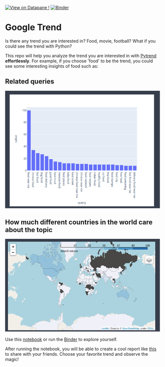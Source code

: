 [![View on Datapane !](https://img.shields.io/badge/Datapane-View%20sample%20report-ff69b4.svg)](https://datapane.com/khuyentran1401/reports/trend_analysis/)
[![Binder](https://mybinder.org/badge_logo.svg)](https://gesis.mybinder.org/binder/v2/gh/khuyentran1401/google_trend/94086e2e32991b7045a05df03a99c3f7674c887d?filepath=content%2Ftrends.ipynb)

# Google Trend
Is there any trend you are interested in? Food, movie, football? What if you could see the trend with Python? 

This repo will help you analyze the trend you are interested in with [Pytrend](https://github.com/GeneralMills/pytrends) **effortlessly**. For example, if you choose 'food' to be the trend, you could see some interesting insights of food such as:
## Related queries

![Related Queries](/images/trend.png)

## How much different countries in the world care about the topic

![Geo](/images/map.png)

Use this [notebook](/content/trends.ipynb) or run the [Binder](https://gesis.mybinder.org/binder/v2/gh/khuyentran1401/google_trend/42e056b1df76046e6dee0cb24894c458a43ffe9a?filepath=content%2Ftrends.ipynb) to explore yourself. 

After running the notebook, you will be able to create a cool report like [this](https://datapane.com/khuyentran1401/reports/trend_analysis/) to share with your friends. Choose your favorite trend and observe the magic!
